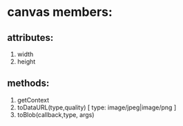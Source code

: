 # canvas members:

## attributes:
1. width
2. height 

## methods:
1. getContext
2. toDataURL(type,quality) [ type: image/jpeg|image/png ]
3. toBlob(callback,type, args)